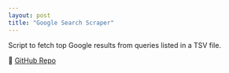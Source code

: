 ```yaml
---
layout: post
title: "Google Search Scraper"
---
```


Script to fetch top Google results from queries listed in a TSV file.

🔗 [GitHub Repo](https://github.com/melogabriel/googlesearch-scrapper)